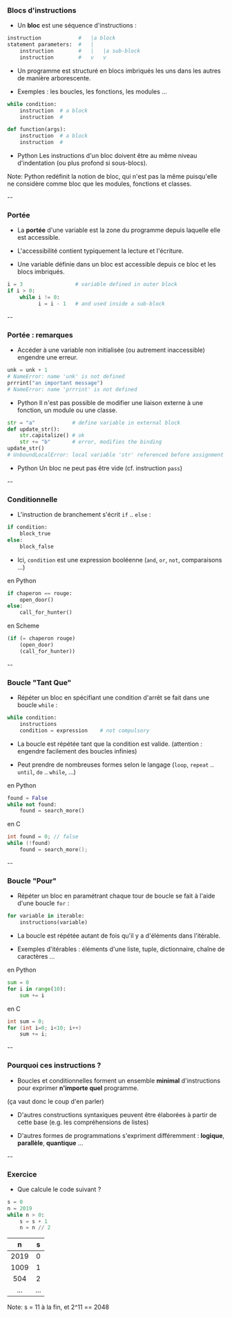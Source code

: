### Blocs d'instructions

- Un **bloc** est une séquence d'instructions :

```python
instruction            #   |a block
statement parameters:  #   |
    instruction        #   |   |a sub-block
    instruction        #   v   v
```

- Un programme est structuré en blocs imbriqués les uns dans les
  autres de manière arborescente.

- Exemples : les boucles, les fonctions, les modules ...

<div class="half">

```python
while condition:
    instruction  # a block
    instruction  #
```

</div>

<div class="half">

```python
def function(args):
    instruction  # a block
    instruction  #
```

</div>

- <span class="label">Python</span> Les instructions d'un bloc doivent
  être au même niveau d'indentation (ou plus profond si sous-blocs).

Note: Python redéfinit la notion de bloc, qui n'est pas la même puisqu'elle ne considère comme bloc que les modules, fonctions et classes.

--

### Portée

- La **portée** d'une variable est la zone du
  programme depuis laquelle elle est accessible.

- L'accessibilité contient typiquement la lecture et l'écriture.

- Une variable définie dans un bloc est accessible depuis ce bloc et
  les blocs imbriqués.

```python
i = 3                 # variable defined in outer block
if i > 0:
    while i != 0:
          i = i - 1   # and used inside a sub-block
```

--

### Portée : remarques

- Accéder à une variable non initialisée (ou autrement inaccessible)
  engendre une erreur.

```python
unk = unk + 1
# NameError: name 'unk' is not defined
prrrint("an important message")
# NameError: name 'prrrint' is not defined
```

- <span class="label">Python</span> Il n'est pas possible de modifier
  une liaison externe à une fonction, un module ou une classe.

```python
str = "a"            # define variable in external block
def update_str():
    str.capitalize() # ok
    str += "b"       # error, modifies the binding
update_str()
# UnboundLocalError: local variable 'str' referenced before assignment
```

- <span class="label">Python</span> Un bloc ne peut pas être vide
  (cf. instruction `pass`)

--

### Conditionnelle

- L'instruction de branchement s'écrit `if` .. `else`&nbsp;:

```python
if condition:
    block_true
else:
    block_false
```

- Ici, `condition` est une expression booléenne (`and`, `or`, `not`,
comparaisons ...)

<div class='half'>

en Python  <!-- .element: class="title" -->
```python
if chaperon == rouge:
    open_door()
else:
    call_for_hunter()
```

</div>
<div class='half'>

en Scheme  <!-- .element: class="title" -->
```scheme
(if (= chaperon rouge)
    (open_door)
    (call_for_hunter))
```

</div>

--

### Boucle "Tant Que"

- Répéter un bloc en spécifiant une condition d'arrêt se fait dans une
  boucle `while`&nbsp;:

```python
while condition:
    instructions
    condition = expression    # not compulsory
```

- La boucle est répétée tant que la condition est valide.
(attention : engendre facilement des boucles infinies)

- Peut prendre de nombreuses formes selon le langage (`loop`, `repeat`
  .. `until`, `do` .. `while`, ...)

<div class='half'>

en Python  <!-- .element: class="title" -->
```python
found = False
while not found:
    found = search_more()
```

</div>
<div class='half'>

en C  <!-- .element: class="title" -->
```c
int found = 0; // false
while (!found)
    found = search_more();
```

</div>


--

### Boucle "Pour"

- Répéter un bloc en paramétrant chaque tour de boucle se fait à
  l'aide d'une boucle `for`&nbsp;:

```python
for variable in iterable:
    instructions(variable)
```

- La boucle est répétée autant de fois qu'il y a d'éléments dans
  l'itérable.

- Exemples d'itérables : éléments d'une liste, tuple, dictionnaire,
  chaîne de caractères ...

<div class='half'>

en Python  <!-- .element: class="title" -->
```python
sum = 0
for i in range(10):
    sum += i
```

</div>
<div class='half'>

en C  <!-- .element: class="title" -->
```c
int sum = 0;
for (int i=0; i<10; i++)
    sum += i;
```

</div>

--

### Pourquoi ces instructions ?

- Boucles et conditionnelles forment un ensemble **minimal**
  d'instructions pour exprimer **n'importe quel** programme.

(ça vaut donc le coup d'en parler)

- D'autres constructions syntaxiques peuvent être élaborées à partir
  de cette base (e.g. les compréhensions de listes)

- D'autres formes de programmations s'expriment différemment :
  **logique**, **parallèle**, **quantique** ...


--

### Exercice

- Que calcule le code suivant ?

```python
s = 0
n = 2019
while n > 0:
    s = s + 1
    n = n // 2
```

| n     | s |
| :---: |:-:|
| 2019  | 0 |
| 1009  | 1 |
| 504   | 2 |
| ...   | ... |

Note: s = 11 à la fin, et 2^11 == 2048
